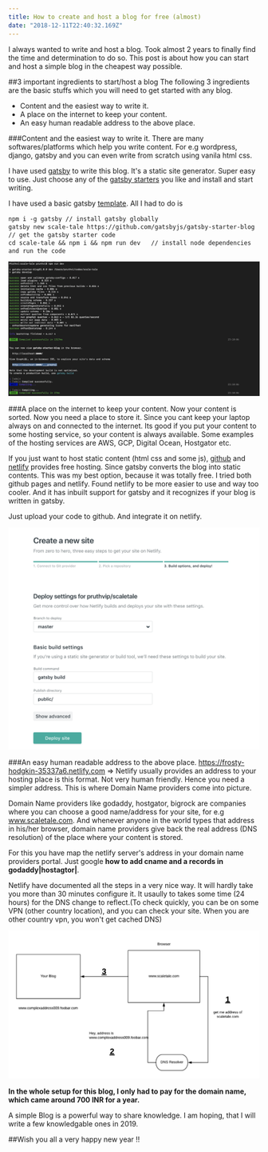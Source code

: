 ```yaml
---
title: How to create and host a blog for free (almost)
date: "2018-12-11T22:40:32.169Z"
---
```


I always wanted to write and host a blog. Took almost 2 years to finally find the time and determination to do so. This post is about how you can start and host a simple blog in the cheapest way possible.

##3 important ingredients to start/host a blog
The following 3 ingredients are the basic stuffs which you will need to get started with any blog.

* Content and the easiest way to write it.
* A place on the internet to keep your content.
* An easy human readable address to the above place.

###Content and the easiest way to write it.
There are many softwares/platforms which help you write content. For e.g wordpress, django, gatsby and you can even write from scratch using vanila html css.

I have used [gatsby](https://www.gatsbyjs.org/) to write this blog. It's a static site generator. Super easy to use. Just choose any of the [gatsby starters](https://www.gatsbyjs.org/starters/?v=2) you like and install and start writing.

I have used a basic gatsby [template](https://www.gatsbyjs.org/starters/gatsby-starter-blog/). All I had to do is

    npm i -g gatsby // install gatsby globally
    gatsby new scale-tale https://github.com/gatsbyjs/gatsby-starter-blog   // get the gatsby starter code
    cd scale-tale && npm i && npm run dev   // install node dependencies and run the code

![Image](install-gatsby.png "Gatsby installation")

###A place on the internet to keep your content.
Now your content is sorted. Now you need a place to store it. Since you cant keep your laptop always on and connected to the internet. Its good if you put your content to some hosting service, so your content is always available. Some examples of the hosting services are AWS, GCP, Digital Ocean, Hostgator etc.

If you just want to host static content (html css and some js), [github](https://github.com/) and [netlify](https://netlify.com/) provides free hosting. Since gatsby converts the blog into static contents. This was my best option, because it was totally free. I tried both github pages and netlify. Found netlify to be more easier to use and way too cooler. And it has inbuilt support for gatsby and it recognizes if your blog is written in gatsby.

Just upload your code to github. And integrate it on netlify.

![Image](netlify-config.png "Netlify Configuration")



###An easy human readable address to the above place.
https://frosty-hodgkin-35337a6.netlify.com => Netlify usually provides an address to your hosting place is this format. Not very human friendly.
Hence you need a simpler address. This is where Domain Name providers come into picture.

Domain Name providers like godaddy, hostgator, bigrock are companies where you can choose a good name/address for your site, for e.g www.scaletale.com. And whenever anyone in the world types that address in his/her browser, domain name providers give back the real address (DNS resolution) of the place where your content is stored.

For this you have map the netlify server's address in your domain name providers portal. Just google <strong>how to add cname and a records in godaddy|hostagtor|</strong>.

Netlify have documented all the steps in a very nice way. It will hardly take you more than 30 minutes configure it. It usaully to takes some time (24 hours) for the DNS change to reflect.(To check quickly, you can be on some VPN (other country location), and you can check your site. When you are other country vpn, you won't get cached DNS)

![Image](dns-resolution.png "DNS Resolution")

<strong>In the whole setup for this blog, I only had to pay for the domain name, which came around 700 INR for a year.</strong>


A simple Blog is a powerful way to share knowledge. I am hoping, that I will write a few knowledgable ones in 2019.

##Wish you all a very happy new year !!
